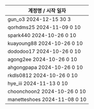 | 계정명 / 시작 일자|
|--------|
| gun_o3 2024-12-15 30 3 |
| qorhdms25 2024-11-09 0 10 |
| spark440 2024-10-26 0 10 |
| kuayoung88 2024-10-26 0 10 |
| dododoo17 2024-10-26 0 10 |
| agong2ee 2024-10-26 0 10 |
| ahgongpapa 2024-10-26 0 10 |
| rkdls0812 2024-10-26 0 10 |
| hye_iii 2024-11-13 0 10 |
| choonchoon2 2024-10-26 0 10 |
| manetteshoes 2024-11-08 0 10 |
